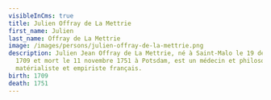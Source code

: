 ```yaml
---
visibleInCms: true
title: Julien Offray de La Mettrie
first_name: Julien
last_name: Offray de La Mettrie
image: /images/persons/julien-offray-de-la-mettrie.png
description: Julien Jean Offray de La Mettrie, né à Saint-Malo le 19 décembre
  1709 et mort le 11 novembre 1751 à Potsdam, est un médecin et philosophe
  matérialiste et empiriste français.
birth: 1709
death: 1751
---
```

